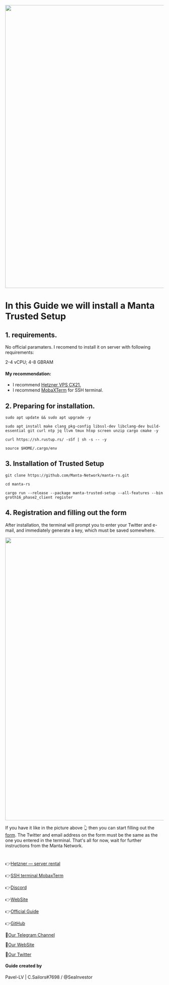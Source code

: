 <p align="center">
 <img src="![image](https://miro.medium.com/max/4800/1*witM08dfHB43FdR4yoJdNw.png)"width="900"/></a>
</p>

# In this Guide we will install a Manta Trusted Setup

## 1. requirements.
No official paramaters. I recomend to install it on server with following requirements:

2-4 vCPU; 4-8 GBRAM
#### My recommendation: 
- I recommend [Hetzner VPS CX21.](https://hetzner.cloud/?ref=NY9VHC3PPsL0)
- I recommend [MobaXTerm](https://mobaxterm.mobatek.net/download.html) for SSH terminal.
## 2. Preparing for installation.
```
sudo apt update && sudo apt upgrade -y
```
```
sudo apt install make clang pkg-config libssl-dev libclang-dev build-essential git curl ntp jq llvm tmux htop screen unzip cargo cmake -y
```
```
curl https://sh.rustup.rs/ -sSf | sh -s -- -y
```
```
source $HOME/.cargo/env
```
## 3. Installation of Trusted Setup
```
git clone https://github.com/Manta-Network/manta-rs.git
```
```
cd manta-rs
```
```
cargo run --release --package manta-trusted-setup --all-features --bin groth16_phase2_client register
```
## 4. Registration and filling out the form
After installation, the terminal will prompt you to enter your Twitter and e-mail, and immediately generate a key, which must be saved somewhere.

<p align="center">
 <img src="https://miro.medium.com/max/4800/1*6qxCSbZOtoiZNVzCjh7axg.png"width="900"/></a>
</p>

If you have it like in the picture above 👆 then you can start filling out the [form](https://mantanetwork.typeform.com/TrustedSetup?typeform-source=seainvestor.medium.com). The Twitter and email address on the form must be the same as the one you entered in the terminal. That's all for now, wait for further instructions from the Manta Network.

#

👉[Hetzner — server rental](https://hetzner.cloud/?ref=NY9VHC3PPsL0)

👉[SSH terminal MobaxTerm](https://mobaxterm.mobatek.net/download.html)

👉[Discord](https://discord.com/invite/uCyrCmVB2t) 

👉[WebSite](https://www.manta.network/)

👉[Official Guide](https://docs.manta.network/docs/guides/TrustedSetup)

👉[GitHub](https://github.com/Manta-Network/manta-rs/tree/main/manta-trusted-setup)

🔰[Our Telegram Channel](https://t.me/CryptoSailorsAnn)

🔰[Our WebSite](cryptosailors.tech)

🔰[Our Twitter](https://twitter.com/Crypto_Sailors)

#### Guide created by 
Pavel-LV | C.Sailors#7698 / @SeaInvestor
